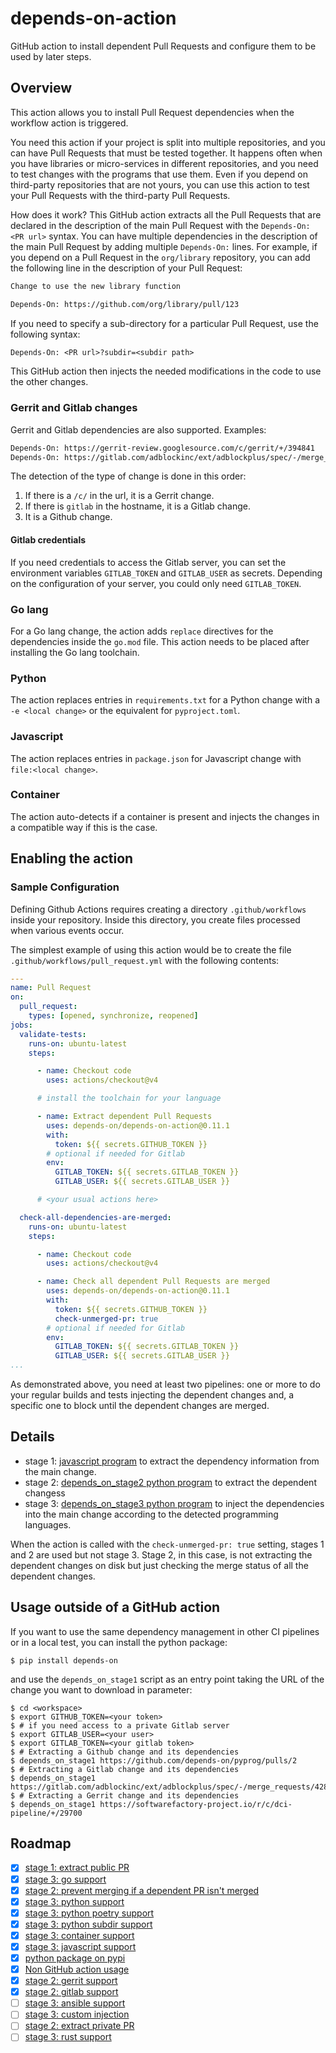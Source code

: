 # depends-on-action

GitHub action to install dependent Pull Requests and configure them to be used
by later steps.

## Overview

This action allows you to install Pull Request dependencies when the workflow
action is triggered.

You need this action if your project is split into multiple repositories, and you can have Pull Requests that must be tested together. It happens often when you have libraries or micro-services in different repositories, and you need to test changes with the programs that use them. Even if you depend on third-party repositories that are not yours, you can use this action to test your Pull Requests with the third-party Pull Requests.

How does it work? This GitHub action extracts all the Pull Requests that are declared in the description of the main Pull Request with the `Depends-On: <PR url>` syntax. You can have multiple dependencies in the description of the main Pull Request by adding multiple `Depends-On:` lines. For example, if you depend on a Pull Request in the `org/library` repository, you can add the following line in the description of your Pull Request:

```txt
Change to use the new library function

Depends-On: https://github.com/org/library/pull/123
```

If you need to specify a sub-directory for a particular Pull Request, use the following syntax:

```txt
Depends-On: <PR url>?subdir=<subdir path>
```

This GitHub action then injects the needed modifications in the code to use the other changes.

### Gerrit and Gitlab changes

Gerrit and Gitlab dependencies are also supported. Examples:

```txt
Depends-On: https://gerrit-review.googlesource.com/c/gerrit/+/394841
Depends-On: https://gitlab.com/adblockinc/ext/adblockplus/spec/-/merge_requests/428
```

The detection of the type of change is done in this order:

1. If there is a `/c/` in the url, it is a Gerrit change.
2. If there is `gitlab` in the hostname, it is a Gitlab change.
3. It is a Github change.

#### Gitlab credentials

If you need credentials to access the Gitlab server, you can set the environment variables `GITLAB_TOKEN` and `GITLAB_USER` as secrets. Depending on the configuration of your server, you could only need `GITLAB_TOKEN`.

### Go lang

For a Go lang change, the action adds `replace` directives for the dependencies inside the `go.mod` file. This action needs to be placed after installing the Go lang toolchain.

### Python

The action replaces entries in `requirements.txt` for a Python change with a `-e <local change>` or the equivalent for `pyproject.toml`.

### Javascript

The action replaces entries in `package.json` for Javascript change with `file:<local change>`.

### Container

The action auto-detects if a container is present and injects the changes in a compatible way if this is the case.

## Enabling the action

### Sample Configuration

Defining Github Actions requires creating a directory `.github/workflows` inside your repository. Inside this directory, you create files processed when various events occur.

The simplest example of using this action would be to create the file `.github/workflows/pull_request.yml` with the following contents:

```yaml
---
name: Pull Request
on:
  pull_request:
    types: [opened, synchronize, reopened]
jobs:
  validate-tests:
    runs-on: ubuntu-latest
    steps:

      - name: Checkout code
        uses: actions/checkout@v4

      # install the toolchain for your language

      - name: Extract dependent Pull Requests
        uses: depends-on/depends-on-action@0.11.1
        with:
          token: ${{ secrets.GITHUB_TOKEN }}
        # optional if needed for Gitlab
        env:
          GITLAB_TOKEN: ${{ secrets.GITLAB_TOKEN }}
          GITLAB_USER: ${{ secrets.GITLAB_USER }}

      # <your usual actions here>

  check-all-dependencies-are-merged:
    runs-on: ubuntu-latest
    steps:

      - name: Checkout code
        uses: actions/checkout@v4

      - name: Check all dependent Pull Requests are merged
        uses: depends-on/depends-on-action@0.11.1
        with:
          token: ${{ secrets.GITHUB_TOKEN }}
          check-unmerged-pr: true
        # optional if needed for Gitlab
        env:
          GITLAB_TOKEN: ${{ secrets.GITLAB_TOKEN }}
          GITLAB_USER: ${{ secrets.GITLAB_USER }}
...
```

As demonstrated above, you need at least two pipelines: one or more to do your regular builds and tests injecting the dependent changes and, a specific one to block until the dependent changes are merged.

## Details

- stage 1: [javascript program](index.js) to extract the dependency information from the main change.
- stage 2: [depends_on_stage2 python program](depends_on_stage2) to extract the dependent changess
- stage 3: [depends_on_stage3 python program](depends_on_stage3) to inject the dependencies into the main change according to the detected programming languages.

When the action is called with the `check-unmerged-pr: true` setting, stages 1 and 2 are used but not stage 3. Stage 2, in this case, is not extracting the dependent changes on disk but just checking the merge status of all the dependent changes.

## Usage outside of a GitHub action

If you want to use the same dependency management in other CI pipelines or in a local test, you can install the python package:

```shellsession
$ pip install depends-on
```

and use the `depends_on_stage1` script as an entry point taking the URL of the change you want to download in parameter:

```shellsession
$ cd <workspace>
$ export GITHUB_TOKEN=<your token>
$ # if you need access to a private Gitlab server
$ export GITLAB_USER=<your user>
$ export GITLAB_TOKEN=<your gitlab token>
$ # Extracting a Github change and its dependencies
$ depends_on_stage1 https://github.com/depends-on/pyprog/pulls/2
$ # Extracting a Gitlab change and its dependencies
$ depends_on_stage1 https://gitlab.com/adblockinc/ext/adblockplus/spec/-/merge_requests/428
$ # Extracting a Gerrit change and its dependencies
$ depends_on_stage1 https://softwarefactory-project.io/r/c/dci-pipeline/+/29700
```

## Roadmap

- [x] [stage 1: extract public PR](https://github.com/depends-on/depends-on-action/issues/2)
- [x] [stage 3: go support](https://github.com/depends-on/depends-on-action/issues/3)
- [x] [stage 2: prevent merging if a dependent PR isn't merged](https://github.com/depends-on/depends-on-action/issues/10)
- [x] [stage 3: python support](https://github.com/depends-on/depends-on-action/issues/8)
- [x] [stage 3: python poetry support](https://github.com/depends-on/depends-on-action/issues/18)
- [x] [stage 3: python subdir support](https://github.com/depends-on/depends-on-action/issues/19)
- [x] [stage 3: container support](https://github.com/depends-on/depends-on-action/issues/17)
- [x] [stage 3: javascript support](https://github.com/depends-on/depends-on-action/issues/12)
- [x] [python package on pypi](https://github.com/depends-on/depends-on-action/issues/31)
- [x] [Non GitHub action usage](https://github.com/depends-on/depends-on-action/issues/32)
- [x] [stage 2: gerrit support](https://github.com/depends-on/depends-on-action/issues/6)
- [x] [stage 2: gitlab support](https://github.com/depends-on/depends-on-action/issues/5)
- [ ] [stage 3: ansible support](https://github.com/depends-on/depends-on-action/issues/9)
- [ ] [stage 3: custom injection](https://github.com/depends-on/depends-on-action/issues/4)
- [ ] [stage 2: extract private PR](https://github.com/depends-on/depends-on-action/issues/7)
- [ ] [stage 3: rust support](https://github.com/depends-on/depends-on-action/issues/11)
